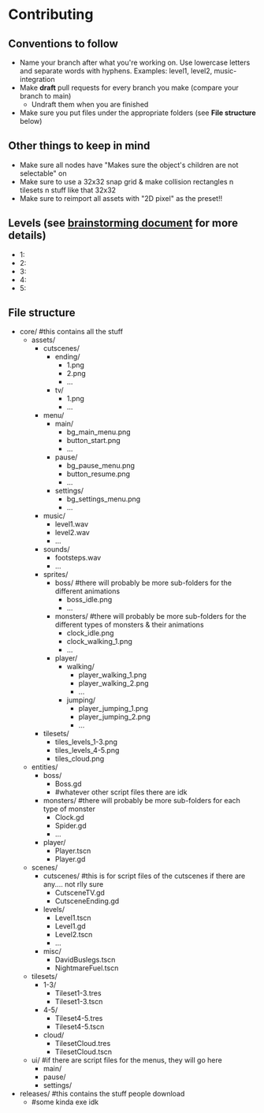 # Contributing

## Conventions to follow
- Name your branch after what you're working on. Use lowercase letters and separate words with hyphens. Examples: level1, level2, music-integration
- Make **draft** pull requests for every branch you make (compare your branch to main)
  - Undraft them when you are finished
- Make sure you put files under the appropriate folders (see **File structure** below)

## Other things to keep in mind
- Make sure all nodes have "Makes sure the object's children are not selectable" on
- Make sure to use a 32x32 snap grid & make collision rectangles n tilesets n stuff like that 32x32
- Make sure to reimport all assets with "2D pixel" as the preset!!

## Levels (see [brainstorming document](google.com) for more details)
- 1:
- 2:
- 3:
- 4:
- 5:

## File structure
- core/ #this contains all the stuff
  - assets/
    - cutscenes/
      - ending/
        - 1.png
        - 2.png
        - ...
      - tv/
        - 1.png
        - ...
    - menu/
      - main/
        - bg_main_menu.png
        - button_start.png
        - ...
      - pause/
        - bg_pause_menu.png
        - button_resume.png
        - ...
      - settings/
        - bg_settings_menu.png
        - ...
    - music/
      - level1.wav
      - level2.wav
      - ...
    - sounds/
      - footsteps.wav
      - ...
    - sprites/
      - boss/ #there will probably be more sub-folders for the different animations
        - boss_idle.png
        - ...
      - monsters/ #there will probably be more sub-folders for the different types of monsters & their animations
        - clock_idle.png
        - clock_walking_1.png
        - ...
      - player/
        - walking/
          - player_walking_1.png
          - player_walking_2.png
          - ...
        - jumping/
          - player_jumping_1.png
          - player_jumping_2.png
          - ...
    - tilesets/
      - tiles_levels_1-3.png
      - tiles_levels_4-5.png
      - tiles_cloud.png
  - entities/
    - boss/
      - Boss.gd
      - #whatever other script files there are idk
    - monsters/ #there will probably be more sub-folders for each type of monster
      - Clock.gd
      - Spider.gd
      - ...
    - player/
      - Player.tscn
      - Player.gd
  - scenes/
    - cutscenes/ #this is for script files of the cutscenes if there are any.... not rlly sure
      - CutsceneTV.gd
      - CutsceneEnding.gd
    - levels/
      - Level1.tscn
      - Level1.gd
      - Level2.tscn
      - ...
    - misc/
      - DavidBuslegs.tscn
      - NightmareFuel.tscn
  - tilesets/
    - 1-3/
      - Tileset1-3.tres
      - Tileset1-3.tscn
    - 4-5/
      - Tileset4-5.tres
      - Tileset4-5.tscn
    - cloud/
      - TilesetCloud.tres
      - TilesetCloud.tscn
  - ui/ #if there are script files for the menus, they will go here
    - main/
    - pause/
    - settings/
- releases/ #this contains the stuff people download
  - #some kinda exe idk
